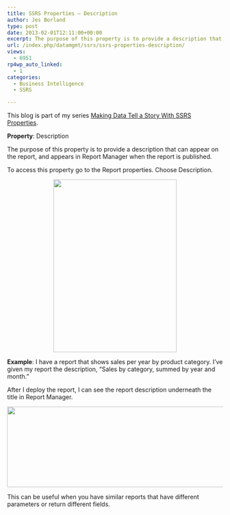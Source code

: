 ```yaml
---
title: SSRS Properties – Description
author: Jes Borland
type: post
date: 2013-02-01T12:11:00+00:00
excerpt: The purpose of this property is to provide a description that can appear on the report, and appears in Report Manager when the report is published.
url: /index.php/datamgmt/ssrs/ssrs-properties-description/
views:
  - 6951
rp4wp_auto_linked:
  - 1
categories:
  - Business Intelligence
  - SSRS

---
```

This blog is part of my series [Making Data Tell a Story With SSRS Properties][1].

**Property**: Description

The purpose of this property is to provide a description that can appear on the report, and appears in Report Manager when the report is published.

To access this property go to the Report properties. Choose Description.

<p style="text-align: center;">
  <img src="/wp-content/uploads/users/grrlgeek/Description 1.png?mtime=1359727836" alt="" width="288" height="403" />
</p>

**Example**: I have a report that shows sales per year by product category. I’ve given my report the description, “Sales by category, summed by year and month.”

After I deploy the report, I can see the report description underneath the title in Report Manager.

<p style="text-align: center;">
  <img src="/wp-content/uploads/users/grrlgeek/Description 2.png?mtime=1359727836" alt="" width="970" height="188" />
</p>

This can be useful when you have similar reports that have different parameters or return different fields.

 [1]: /index.php/DataMgmt/ssrs/making-data-tell-a-story